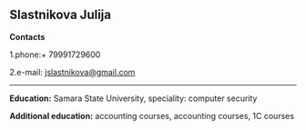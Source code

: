 Slastnikova Julija
-----------------------------------------

**Contacts**

1.phone:+ 79991729600

2.e-mail: jslastnikova@gmail.com

-------------------------------------------
**Education:** Samara State University, speciality: computer security


**Additional education:** accounting courses, accounting courses, 1C courses
